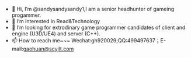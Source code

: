 - 👋 Hi, I’m @sandysandysandy1,I am a senior headhunter of gameing progammer.
- 👀 I’m interested in Read&Technology
- 💞️ I’m looking for extrodinary game programmer candidates of client and engine (U3D/UE4) and server (C++).
- 📫 How to reach me~~~ Wechat:gh920029;QQ:499497637；E-mail:gaohuan@scyjlt.com
